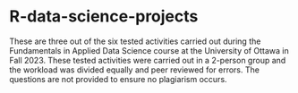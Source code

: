 # R-data-science-projects
These are three out of the six tested activities carried out during the Fundamentals in Applied Data Science course at the University of Ottawa in Fall 2023. These tested activities were carried out in a 2-person group and the workload was divided equally and peer reviewed for errors. The questions are not provided to ensure no plagiarism occurs. 
